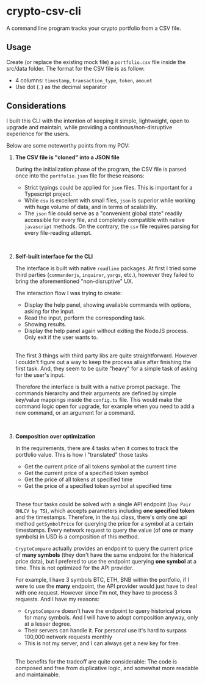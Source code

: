 # crypto-csv-cli

A command line program tracks your crypto portfolio from a CSV file.

## Usage

Create (or replace the existing mock file) a `portfolio.csv` file inside the src/data folder. The format for the CSV file is as follow:
- 4 columns: `timestamp`, `transaction_type`, `token`, `amount`
- Use dot (`.`) as the decimal separator

## Considerations

I built this CLI with the intention of keeping it simple, lightweight, open to upgrade and maintain, while providing a continous/non-disruptive experience for the users.

Below are some noteworthy points from my POV:

1. **The CSV file is "cloned" into a JSON file**

   During the initialization phase of the program, the CSV file is parsed once into the `portfolio.json` file for these reasons:
   - Strict typings could be applied for `json` files. This is important for a Typescript project.
   - While `csv` is excellent with small files, `json` is superior while working with huge volume of data, and in terms of scalability.
   - The `json` file could serve as a "convenient global state" readily accessible for every file, and completely compatible with native `javascript` methods. On the contrary, the `csv` file requires parsing for every file-reading attempt.

<br>

2. **Self-built interface for the CLI**

   The interface is built with native `readline` packages. At first I tried some third parties (`commanderjs`, `inquirer`, `yargs`, etc.), however they failed to bring the aforementioned "non-disruptive" UX.

   The interaction flow I was trying to create:

   - Display the help panel, showing available commands with options, asking for the input.
   - Read the input, perform the corresponding task.
   - Showing results.
   - Display the help panel again without exiting the NodeJS process. Only exit if the user wants to.

   <br>

   The first 3 things with third party libs are quite straightforward. However I couldn't figure out a way to keep the process alive after finishing the first task. And, they seem to be quite "heavy" for a simple task of asking for the user's input.

   Therefore the interface is built with a native prompt package. The commands hierarchy and their arguments are defined by simple key/value mappings inside the `config.ts` file. This would make the command logic open for upgrade, for example when you need to add a new command, or an argument for a command.

<br>

3. **Composition over optimization**

   In the requirements, there are 4 tasks when it comes to track the portfolio value. This is how I "translated" those tasks

   - Get the current price of all tokens symbol at the current time
   - Get the current price of a specified token symbol
   - Get the price of all tokens at specified time
   - Get the price of a specified token symbol at specified time

   <br>

   These four tasks could be solved with a single API endpoint (`Day Pair OHLCV by TS`), which accepts parameters including **one specified token** and the timestamps. Therefore, in the `Api` class, there's only one api method `getSymbolPrice` for querying the price for a symbol at a certain timestamps. Every network request to query the value (of one or many symbols) in USD is a composition of this method.

   `CryptoCompare` actually provides an endpoint to query the current price of **many symbols** (they don't have the same endpoint for the historical price data), but I prefered to use the endpoint querying **one symbol** at a time. This is not optimized for the API provider.

   For example, I have 3 symbols BTC, ETH, BNB within the portfolio, if I were to use the **many** endpoint, the API provider would just have to deal with one request. However since I'm not, they have to process 3 requests. And I have my reasons:

    - `CryptoCompare` doesn't have the endpoint to query historical prices for many symbols. And I will have to adopt composition anyway, only at a lesser degree.
    - Their servers can handle it. For personal use it's hard to surpass 100,000 network requests monthly
    - This is not my server, and I can always get a new key for free.

   <br>

   The benefits for the tradeoff are quite considerable: The code is composed and free from duplicative logic, and somewhat more readable and maintainable.
